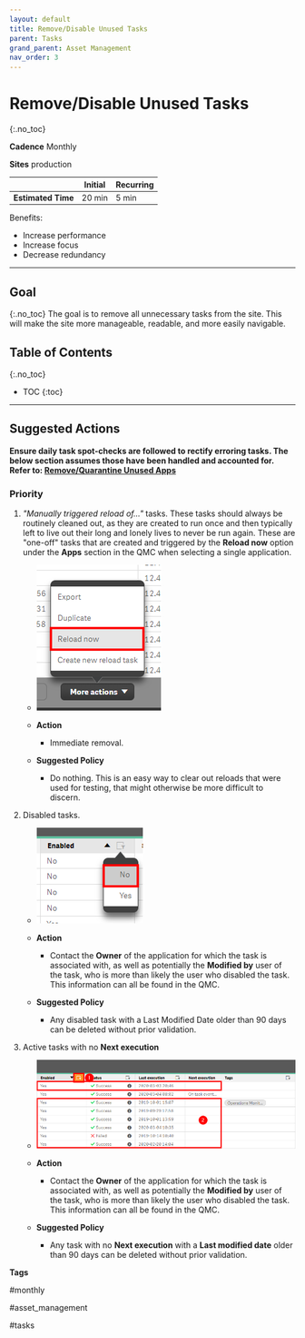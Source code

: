 ```yaml
---
layout: default
title: Remove/Disable Unused Tasks
parent: Tasks
grand_parent: Asset Management
nav_order: 3
---
```


# Remove/Disable Unused Tasks
{:.no_toc}

**Cadence** <span class="label cadence">Monthly</span>

**Sites** <span class="label prod">production</span>

|                                  		                      | Initial    | Recurring   |
|-----------------------------------------------------------|------------|-------------|
| <i class="far fa-clock fa-sm"></i> **Estimated Time**     | 20 min     | 5 min       |

Benefits:

  - Increase performance
  - Increase focus
  - Decrease redundancy
  
-------------------------

## Goal
{:.no_toc}
The goal is to remove all unnecessary tasks from the site. This will make the site more manageable, readable, and more easily navigable.

## Table of Contents
{:.no_toc}

* TOC
{:toc}

-------------------------

## Suggested Actions

**Ensure daily task spot-checks are followed to rectify erroring tasks. The below section assumes those have been handled and accounted for. Refer to: [Remove/Quarantine Unused Apps](..\..\system_spot_check\tasks.md)** 

### Priority

1. _"Manually triggered reload of..."_ tasks. These tasks should always be routinely cleaned out, as they are created to run once and then typically left to live out their long and lonely lives to never be run again. These are "one-off" tasks that are created and triggered by the **Reload now** option under the **Apps** section in the QMC when selecting a single application.

    -  [![remove_unused_tasks_native_1.png](images/remove_unused_tasks_native_1.png)](https://raw.githubusercontent.com/eapowertools/qs-admin-playbook/master/docs/asset_management/apps/images/remove_unused_tasks_native_1.png)

    -  **Action**
        - Immediate removal.
  
    - **Suggested Policy**
        - Do nothing. This is an easy way to clear out reloads that were used for testing, that might otherwise be more difficult to discern.

2. Disabled tasks.

    - [![remove_unused_tasks_native_3.png](images/remove_unused_tasks_native_3.png)](https://raw.githubusercontent.com/eapowertools/qs-admin-playbook/master/docs/asset_management/apps/images/remove_unused_tasks_native_3.png)

    - **Action**
        - Contact the **Owner** of the application for which the task is associated with, as well as potentially the **Modified by** user of the task, who is more than likely the user who disabled the task. This information can all be found in the QMC.
  
    - **Suggested Policy**
        - Any disabled task with a Last Modified Date older than 90 days can be deleted without prior validation.

3. Active tasks with no **Next execution**

    - [![remove_unused_tasks_native_4.png](images/remove_unused_tasks_native_4.png)](https://raw.githubusercontent.com/eapowertools/qs-admin-playbook/master/docs/asset_management/apps/images/remove_unused_tasks_native_4.png)
    
    - **Action**
        - Contact the **Owner** of the application for which the task is associated with, as well as potentially the **Modified by** user of the task, who is more than likely the user who disabled the task. This information can all be found in the QMC.
  
    - **Suggested Policy**
        - Any task with no **Next execution** with a **Last modified date** older than 90 days can be deleted without prior validation.

**Tags**

#monthly

#asset_management

#tasks

&nbsp;
